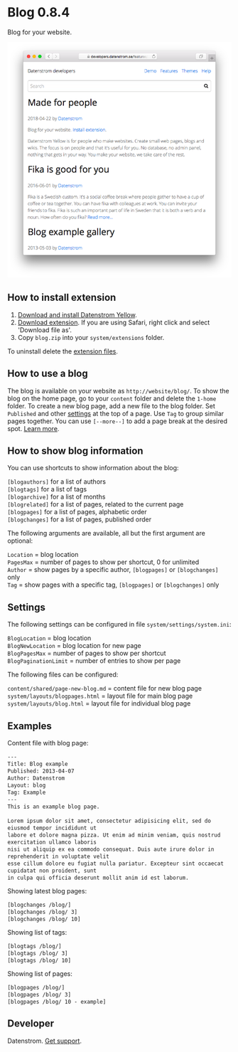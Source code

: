 Blog 0.8.4
==========
Blog for your website.

<p align="center"><img src="blog-screenshot.png?raw=true" alt="Screenshot"></p>

## How to install extension

1. [Download and install Datenstrom Yellow](https://github.com/datenstrom/yellow/).
2. [Download extension](https://github.com/datenstrom/yellow-extensions/raw/master/zip/blog.zip). If you are using Safari, right click and select 'Download file as'.
3. Copy `blog.zip` into your `system/extensions` folder.

To uninstall delete the [extension files](extension.ini).

## How to use a blog

The blog is available on your website as `http://website/blog/`. To show the blog on the home page, go to your `content` folder and delete the `1-home` folder. To create a new blog page, add a new file to the blog folder. Set `Published` and other [settings](https://github.com/datenstrom/yellow-extensions/tree/master/features/core#settings) at the top of a page. Use `Tag` to group similar pages together. You can use `[--more--]` to add a page break at the desired spot. [Learn more](https://extensions.datenstrom.se/help/how-to-make-a-blog).

## How to show blog information

You can use shortcuts to show information about the blog:

`[blogauthors]` for a list of authors  
`[blogtags]` for a list of tags  
`[blogarchive]` for a list of months  
`[blogrelated]` for a list of pages, related to the current page  
`[blogpages]` for a list of pages, alphabetic order  
`[blogchanges]` for a list of pages, published order  

The following arguments are available, all but the first argument are optional:

`Location` = blog location  
`PagesMax` = number of pages to show per shortcut, 0 for unlimited  
`Author` = show pages by a specific author, `[blogpages]` or `[blogchanges]` only  
`Tag` = show pages with a specific tag, `[blogpages]` or `[blogchanges]` only  

## Settings

The following settings can be configured in file `system/settings/system.ini`:

`BlogLocation` = blog location  
`BlogNewLocation` = blog location for new page  
`BlogPagesMax` = number of pages to show per shortcut  
`BlogPaginationLimit` = number of entries to show per page  

The following files can be configured:

`content/shared/page-new-blog.md` = content file for new blog page  
`system/layouts/blogpages.html` = layout file for main blog page  
`system/layouts/blog.html` = layout file for individual blog page  

## Examples

Content file with blog page:

    ---
    Title: Blog example
    Published: 2013-04-07
    Author: Datenstrom
    Layout: blog
    Tag: Example
    ---
    This is an example blog page.

    Lorem ipsum dolor sit amet, consectetur adipisicing elit, sed do eiusmod tempor incididunt ut 
    labore et dolore magna pizza. Ut enim ad minim veniam, quis nostrud exercitation ullamco laboris 
    nisi ut aliquip ex ea commodo consequat. Duis aute irure dolor in reprehenderit in voluptate velit 
    esse cillum dolore eu fugiat nulla pariatur. Excepteur sint occaecat cupidatat non proident, sunt 
    in culpa qui officia deserunt mollit anim id est laborum.

Showing latest blog pages:

    [blogchanges /blog/]
    [blogchanges /blog/ 3]
    [blogchanges /blog/ 10]

Showing list of tags:

    [blogtags /blog/]
    [blogtags /blog/ 3]
    [blogtags /blog/ 10]

Showing list of pages:

    [blogpages /blog/]
    [blogpages /blog/ 3]
    [blogpages /blog/ 10 - example]

## Developer

Datenstrom. [Get support](https://extensions.datenstrom.se/help/).
